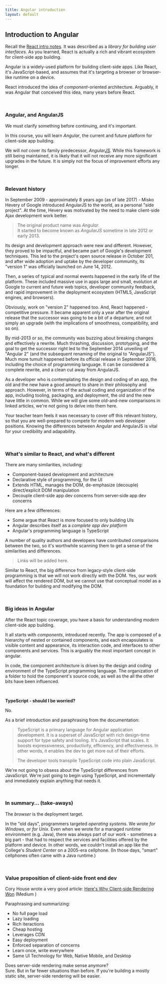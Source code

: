 ```yaml
---
title: Angular introduction
layout: default
---
```


## Introduction to Angular

Recall the [React intro notes](react-intro). It was described as a *library for building user interfaces*. As you learned, React is actually a rich and vibrant ecosystem for client-side app building. 

Angular is a widely-used platform for building client-side apps. Like React, it's JavaScript-based, and assumes that it's targeting a browser or browser-like runtime on a device.

React introduced the idea of *component*-oriented architecture. Arguably, it was Angular that conceived this idea, many years before React. 

<br>

### Angular, and AngularJS

We must clarify something before continuing, and it's important. 

In this course, you will learn *Angular*, the current and future platform for client-side app building.  

We will *not* cover its family predecessor, *Angular<u>JS</u>*. While this framework is still being maintained, it is likely that it will not receive any more significant upgrades in the future. It is simply not the focus of improvement efforts any longer.

<br>

### Relevant history

In September 2009 - approximately 8 years ago (as of late 2017) - Misko Hevery of Google introduced AngularJS to the world, as a personal "side project". At the time, Hevery was motivated by the need to make client-side Ajax development work better. 

> The original product name was *Angular*.  
> It started to become known as *AngularJS* sometime in late 2012 or early 2013.  

Its design and development approach were new and different. However, they proved to be impactful, and became part of Google's development techniques. This led to the project's open source release in October 201, and after wide adoption and uptake by the developer community, its "version 1" was officially launched on June 14, 2012. 

Then, a series of typical and normal events happened in the early life of the platform. These included massive use in apps large and small, evolution at Google to current and future web topics, developer community feedback, and rapid improvement in the deployment ecosystem (HTML5, JavaScript engines, and browsers). 

Obviously, work on "version 2" happened too. And, React happened - competitive pressure.  It became apparent only a year after the original release that the successor was going to be a bit of a departure, and not simply an upgrade (with the implications of smoothness, compatibility, and so on). 

By mid-2013 or so, the community was buzzing about breaking changes and effectively a rewrite. Much thrashing, discussion, prototyping, and the goal to get the successor right led to the September 2014 unveiling of "Angular 2" (and the subsequent renaming of the original to "AngularJS"). Much more tumult happened before its official release in September 2016, including the choice of programming language. It can be considered a complete rewrite, and a clean cut away from AngularJS. 

As a developer who is contemplating the design and coding of an app, the old and the new have a good amount to share in their philosophy and approach. However, in terms of the actual coding and organization of the app, including tooling, packaging, and deployment, the old and the new have little in common. While we will give some old-and-new comparisons in linked articles, we're not going to delve into them here. 

Your teacher team feels it was necessary to cover off this relevant history, so that you are well-prepared to compete for modern web developer positions. Knowing the differences between Angular and AngularJS is vital for your credibility and adapability. 

<br>

### What's similar to React, and what's different

There are many similarities, including:
* Component-based development and architecture
* Declarative style of programming, for the UI
* Extends HTML, manages the DOM, de-emphasize (decouple) direct/explicit DOM manipulation  
* Decouple client-side app dev concerns from server-side app dev concerns

Here are a few differences:
* Some argue that React is more focused to only building UIs
* Angular describes itself as a *complete app dev platform* 
* Angular's programming language is TypeScript

A number of quality authors and developers have contributed comparisons between the two, so it's worthwhile scanning them to get a sense of the similarities and differences.

> Links will be added here.

Similar to React, the big difference from legacy-style client-side programming is that we will not work directly with the DOM. Yes, our work will affect the rendered DOM, but we cannot use that conceptual model as a foundation for building and modifying the DOM. 

<br>

### Big ideas in Angular

After the React topic coverage, you have a basis for understanding *modern* client-side app building. 

It all starts with *components*, introduced recently. The app is composed of a hierarchy of nested or contained components, and each encapsulates is visible content and appearance, its interaction code, and interfaces to other components and services. This is arguably the most important concept in angular. 

In code, the component architecture is driven by the design and coding environment of the TypeScript programming language. The organization of a folder to hold the component's source code, as well as the all the other bits have been influenced.

<br>

**TypeScript - should I be worried?**

No.

As a brief introduction and paraphrasing from the documentation:

> TypeScript is a primary language for Angular application development. It is a superset of JavaScript with rich design-time support for type safety and tooling. It's JavaScript that scales. It boosts expressiveness, productivity, efficiency, and effectiveness. In other words, it enables the dev to get more out of their efforts. 
> 
> The developer tools transpile TypeScript code into plain JavaScript.

We're not going to obsess about the TypeScript differences from JavaScript. We're just going to begin using TypeScript, and incrementally and immediately explain anything that needs it.

<br>

### In summary... (take-aways)

The *browser* is the deployment target.  

In the "old days", programmers targeted *operating systems*. We wrote *for Windows*, or *for Unix*. Even when we wrote for a managed runtime environment (e.g. Java), there was always part of our work - sometimes a big part - that had to respect the services and facilities offered by the platform and device. In other words, we couldn't install an app like the College's *Student Center* on a 2005-era cellphone. (In those days, "smart" cellphones often came with a Java runtime.)  

<br>

### Value proposition of client-side front end dev

Cory House wrote a very good article:
[Here's Why Client-side Rendering Won](https://medium.freecodecamp.org/heres-why-client-side-rendering-won-46a349fadb52) (Medium ) 

Paraphrasing and summarizing:
* No full page load
* Lazy loading
* Rich iteractions
* Cheap hosting
* Leverages CDN
* Easy deployment
* Enforced separation of concerns
* Learn once, write everywhere
* Same UI Technology for Web, Native Mobile, and Desktop

Does server-side rendering make sense anymore?  
Sure. But in far fewer situations than before. If you're building a mostly static site, server-side rendering will be easier.

<br>
